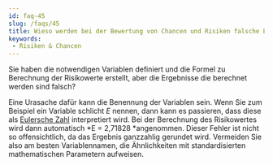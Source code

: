 ```yaml
---
id: faq-45
slug: /faqs/45
title: Wieso werden bei der Bewertung von Chancen und Risiken falsche Ergebnisse berechnet
keywords:
 - Risiken & Chancen
---
```

Sie haben die notwendigen Variablen definiert und die Formel zu Berechnung der Risikowerte erstellt, aber die Ergebnisse die berechnet werden sind falsch?

Eine Urasache dafür kann die Benennung der Variablen sein. Wenn Sie zum Beispiel ein Variable schlicht *E* nennen, dann kann es passieren, dass diese als [Eulersche Zahl](https://de.wikipedia.org/wiki/Eulersche_Zahl) interpretiert wird. Bei der Berechnung des Risikowertes wird dann automatisch *E = 2,71828 *angenommen. Dieser Fehler ist nicht so offensichtlich, da das Ergebnis ganzzahlig gerundet wird. Vermeiden Sie also am besten Variablennamen, die Ähnlichkeiten mit standardisierten mathematischen Parametern aufweisen.